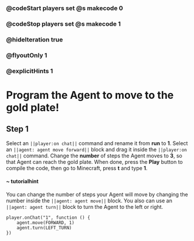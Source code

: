 ### @codeStart players set @s makecode 0
### @codeStop players set @s makecode 1

### @hideIteration true 
### @flyoutOnly 1
### @explicitHints 1


# Program the Agent to move to the gold plate!

## Step 1
Select an ``||player:on chat||`` command and rename it from **run** to **1**. Select an ``||agent: agent move forward||`` block and drag it inside the ``||player:on chat||`` command. Change the **number** of steps the Agent moves to **3**, so that Agent can reach the gold plate. When done, press the **Play** button to compile the code, then go to Minecraft, press **t** and type **1**.

#### ~ tutorialhint 
You can change the number of steps your Agent will move by changing the number inside the ``||agent: agent move||`` block. You also can use an ``||agent: agent turn||`` block to turn the Agent to the left or right.



```ghost
player.onChat("1", function () {
    agent.move(FORWARD, 1)
    agent.turn(LEFT_TURN)
})

``` 
 
